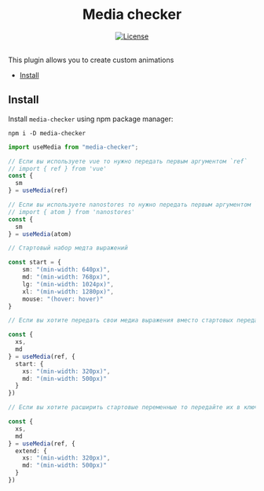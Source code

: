 <div align="center">
 <h1>Media checker</h1>
</div>

<div align="center">
  <a href="https://github.com/devcustrom/media-checker/blob/main/LICENSE">
    <img alt="License" src="https://badgen.net/github/license/devcustrom/media-checker" />
  </a>
  <br />
  <br />
</div>

This plugin allows you to create custom animations

- [Install](#install)

## Install

Install `media-checker` using npm package manager:

```shell
npm i -D media-checker
```


```ts
import useMedia from "media-checker";

// Если вы используете vue то нужно передать первым аргументом `ref`
// import { ref } from 'vue'
const {
  sm
} = useMedia(ref)

// Если вы используете nanostores то нужно передать первым аргументом `atom`
// import { atom } from 'nanostores'
const {
  sm
} = useMedia(atom)

// Стартовый набор медта выражений

const start = {
	sm: "(min-width: 640px)",
	md: "(min-width: 768px)",
	lg: "(min-width: 1024px)",
	xl: "(min-width: 1280px)",
	mouse: "(hover: hover)"
}

// Если вы хотите передать свои медиа выражения вместо стартовых передайте их во втором параметре, в ключе start

const {
  xs,
  md
} = useMedia(ref, {
  start: {
    xs: "(min-width: 320px)",
    md: "(min-width: 500px)"
  }
})

// Если вы хотите расширить стартовые переменные то передайте их в ключе extend

const {
  xs,
  md
} = useMedia(ref, {
  extend: {
    xs: "(min-width: 320px)",
    md: "(min-width: 500px)"
  }
})

```
